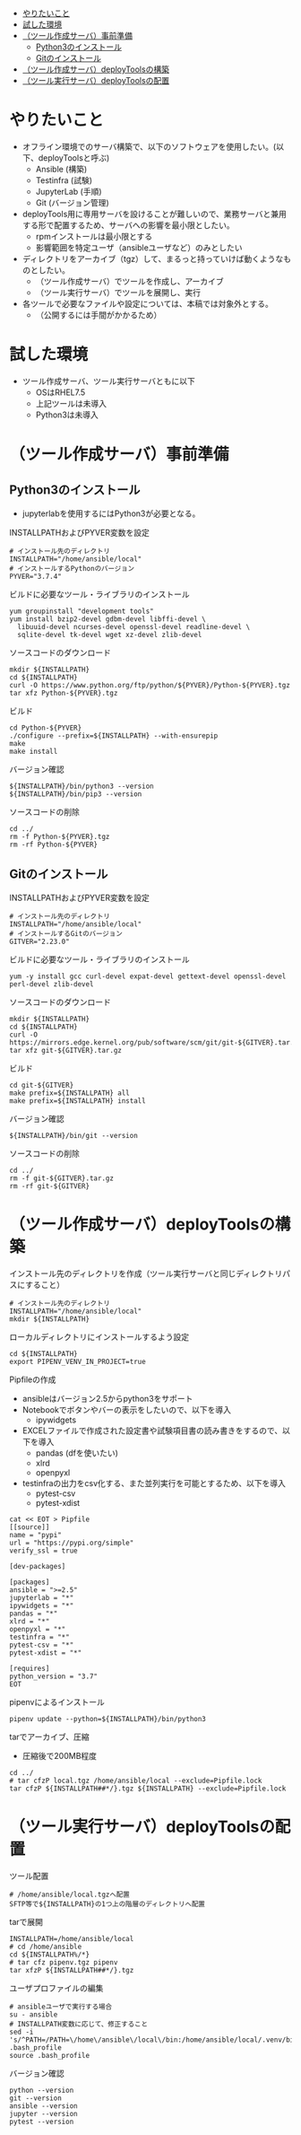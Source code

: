 <!-- TOC -->

- [やりたいこと](#やりたいこと)
- [試した環境](#試した環境)
- [（ツール作成サーバ）事前準備](#ツール作成サーバ事前準備)
    - [Python3のインストール](#python3のインストール)
    - [Gitのインストール](#gitのインストール)
- [（ツール作成サーバ）deployToolsの構築](#ツール作成サーバdeploytoolsの構築)
- [（ツール実行サーバ）deployToolsの配置](#ツール実行サーバdeploytoolsの配置)

<!-- /TOC -->

# やりたいこと
- オフライン環境でのサーバ構築で、以下のソフトウェアを使用したい。(以下、deployToolsと呼ぶ)
  - Ansible (構築)
  - Testinfra (試験)
  - JupyterLab (手順)
  - Git (バージョン管理)
- deployTools用に専用サーバを設けることが難しいので、業務サーバと兼用する形で配置するため、サーバへの影響を最小限としたい。
  - rpmインストールは最小限とする
  - 影響範囲を特定ユーザ（ansibleユーザなど）のみとしたい
- ディレクトリをアーカイブ（tgz）して、まるっと持っていけば動くようなものとしたい。
  - （ツール作成サーバ）でツールを作成し、アーカイブ
  - （ツール実行サーバ）でツールを展開し、実行
- 各ツールで必要なファイルや設定については、本稿では対象外とする。
  - （公開するには手間がかかるため）

# 試した環境
- ツール作成サーバ、ツール実行サーバともに以下
  - OSはRHEL7.5
  - 上記ツールは未導入
  - Python3は未導入

# （ツール作成サーバ）事前準備
## Python3のインストール

- jupyterlabを使用するにはPython3が必要となる。

INSTALLPATHおよびPYVER変数を設定
```
# インストール先のディレクトリ
INSTALLPATH="/home/ansible/local"
# インストールするPythonのバージョン
PYVER="3.7.4"
```

ビルドに必要なツール・ライブラリのインストール
```
yum groupinstall "development tools"
yum install bzip2-devel gdbm-devel libffi-devel \
  libuuid-devel ncurses-devel openssl-devel readline-devel \
  sqlite-devel tk-devel wget xz-devel zlib-devel
```

ソースコードのダウンロード
```
mkdir ${INSTALLPATH}
cd ${INSTALLPATH}
curl -O https://www.python.org/ftp/python/${PYVER}/Python-${PYVER}.tgz
tar xfz Python-${PYVER}.tgz
```

ビルド
```
cd Python-${PYVER}
./configure --prefix=${INSTALLPATH} --with-ensurepip
make
make install
```

バージョン確認
```
${INSTALLPATH}/bin/python3 --version
${INSTALLPATH}/bin/pip3 --version
```

ソースコードの削除
```
cd ../
rm -f Python-${PYVER}.tgz
rm -rf Python-${PYVER}
```

## Gitのインストール
INSTALLPATHおよびPYVER変数を設定
```
# インストール先のディレクトリ
INSTALLPATH="/home/ansible/local"
# インストールするGitのバージョン
GITVER="2.23.0"
```

ビルドに必要なツール・ライブラリのインストール
```
yum -y install gcc curl-devel expat-devel gettext-devel openssl-devel perl-devel zlib-devel
```

ソースコードのダウンロード
```
mkdir ${INSTALLPATH}
cd ${INSTALLPATH}
curl -O https://mirrors.edge.kernel.org/pub/software/scm/git/git-${GITVER}.tar.gz
tar xfz git-${GITVER}.tar.gz
```

ビルド
```
cd git-${GITVER}
make prefix=${INSTALLPATH} all
make prefix=${INSTALLPATH} install
```

バージョン確認
```
${INSTALLPATH}/bin/git --version
```

ソースコードの削除
```
cd ../
rm -f git-${GITVER}.tar.gz
rm -rf git-${GITVER}
```

# （ツール作成サーバ）deployToolsの構築

インストール先のディレクトリを作成（ツール実行サーバと同じディレクトリパスにすること）
```
# インストール先のディレクトリ
INSTALLPATH="/home/ansible/local"
mkdir ${INSTALLPATH}
```

ローカルディレクトリにインストールするよう設定
```
cd ${INSTALLPATH}
export PIPENV_VENV_IN_PROJECT=true
```

Pipfileの作成
- ansibleはバージョン2.5からpython3をサポート
- Notebookでボタンやバーの表示をしたいので、以下を導入
  - ipywidgets
- EXCELファイルで作成された設定書や試験項目書の読み書きをするので、以下を導入
  - pandas (dfを使いたい)
  - xlrd
  - openpyxl
- testinfraの出力をcsv化する、また並列実行を可能とするため、以下を導入
  - pytest-csv
  - pytest-xdist

```
cat << EOT > Pipfile
[[source]]
name = "pypi"
url = "https://pypi.org/simple"
verify_ssl = true

[dev-packages]

[packages]
ansible = ">=2.5"
jupyterlab = "*"
ipywidgets = "*"
pandas = "*"
xlrd = "*"
openpyxl = "*"
testinfra = "*"
pytest-csv = "*"
pytest-xdist = "*"

[requires]
python_version = "3.7"
EOT
```

pipenvによるインストール
```
pipenv update --python=${INSTALLPATH}/bin/python3
```

tarでアーカイブ、圧縮
- 圧縮後で200MB程度

```
cd ../
# tar cfzP local.tgz /home/ansible/local --exclude=Pipfile.lock
tar cfzP ${INSTALLPATH##*/}.tgz ${INSTALLPATH} --exclude=Pipfile.lock
```

# （ツール実行サーバ）deployToolsの配置
ツール配置
```
# /home/ansible/local.tgzへ配置
SFTP等で${INSTALLPATH}の1つ上の階層のディレクトリへ配置
```

tarで展開
```
INSTALLPATH=/home/ansible/local
# cd /home/ansible
cd ${INSTALLPATH%/*}
# tar cfz pipenv.tgz pipenv
tar xfzP ${INSTALLPATH##*/}.tgz
```

ユーザプロファイルの編集
```
# ansibleユーザで実行する場合
su - ansible
# INSTALLPATH変数に応じて、修正すること
sed -i 's/^PATH=/PATH=\/home\/ansible\/local\/bin:/home/ansible/local/.venv/bin:/g' .bash_profile
source .bash_profile
```

バージョン確認
```
python --version
git --version
ansible --version
jupyter --version
pytest --version
```
